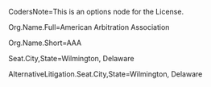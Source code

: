CodersNote=This is an options node for the License.

Org.Name.Full=American Arbitration Association

Org.Name.Short=AAA

Seat.City,State=Wilmington, Delaware

AlternativeLitigation.Seat.City,State=Wilmington, Delaware

